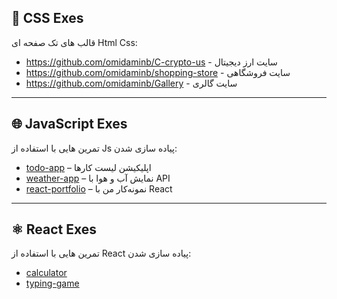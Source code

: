 
## 🎨 CSS Exes
قالب های تک صفحه ای Html Css:

- https://github.com/omidaminb/C-crypto-us - سایت ارز دیجیتال
- https://github.com/omidaminb/shopping-store  - سایت فروشگاهی
- https://github.com/omidaminb/Gallery  - سایت گالری

---

## 🌐 JavaScript Exes

تمرین هایی با استفاده از Js پیاده سازی شدن:
- [todo-app](https://github.com/YOUR_USERNAME/todo-app) – اپلیکیشن لیست کارها
- [weather-app](https://github.com/YOUR_USERNAME/weather-app) – نمایش آب و هوا با API
- [react-portfolio](https://github.com/YOUR_USERNAME/react-portfolio) – نمونه‌کار من با React

---

## ⚛️ React Exes
تمرین هایی با استفاده از React پیاده سازی شدن:

- [calculator](https://github.com/YOUR_USERNAME/calculator)
- [typing-game](https://github.com/YOUR_USERNAME/typing-game)



